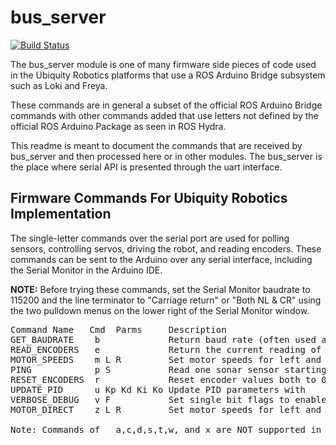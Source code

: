 # bus_server

[![Build Status](https://travis-ci.org/UbiquityRobotics/bus_server.svg?branch=master)](https://travis-ci.org/UbiquityRobotics/bus_server)

The bus_server module is one of many firmware side pieces of code used in the Ubiquity Robotics platforms that use a ROS Arduino Bridge subsystem such as Loki and Freya.

These commands are in general a subset of the official ROS Arduino Bridge commands with other commands added that use letters not defined by the official ROS Arduino Package as seen in ROS Hydra.

This readme is meant to document the commands that are received by bus_server and then processed here or in other modules.   The bus_server is the place where serial API is presented through the uart interface.


Firmware Commands For Ubiquity Robotics Implementation
-----------------
The single-letter commands over the serial port are used for polling sensors, controlling servos, driving the robot, and reading encoders.  These commands can be sent to the Arduino over any serial interface, including the Serial Monitor in the Arduino IDE.

**NOTE:** Before trying these commands, set the Serial Monitor baudrate to 115200 and the line terminator to "Carriage return" or "Both NL & CR" using the two pulldown menus on the lower right of the Serial Monitor window.



<pre>
Command Name   Cmd  Parms     Description
GET_BAUDRATE    b             Return baud rate (often used as a quick test or ping)
READ_ENCODERS   e             Return the current reading of the two wheel encoders
MOTOR_SPEEDS    m L R         Set motor speeds for left and right to be controlled by PID
PING            p S           Read one sonar sensor starting with sensor 1.  0 returns all.
RESET_ENCODERS  r             Reset encoder values both to 0
UPDATE_PID      u Kp Kd Ki Ko Update PID parameters with 
VERBOSE_DEBUG   v F           Set single bit flags to enable assorted debug modes 
MOTOR_DIRECT    z L R         Set motor speeds for left and right directly -126 to +126

Note: Commands of   a,c,d,s,t,w, and x are NOT supported in this firmware
</pre>

